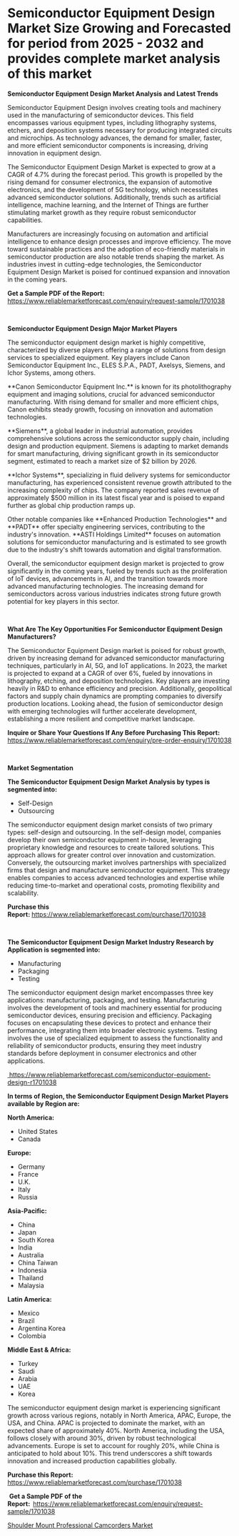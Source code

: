 <p><h1>Semiconductor Equipment Design Market Size Growing and Forecasted for period from 2025 - 2032 and provides complete market analysis of this market</h1></p><p><strong>Semiconductor Equipment Design Market Analysis and Latest Trends</strong></p>
<p><p>Semiconductor Equipment Design involves creating tools and machinery used in the manufacturing of semiconductor devices. This field encompasses various equipment types, including lithography systems, etchers, and deposition systems necessary for producing integrated circuits and microchips. As technology advances, the demand for smaller, faster, and more efficient semiconductor components is increasing, driving innovation in equipment design.</p><p>The Semiconductor Equipment Design Market is expected to grow at a CAGR of 4.7% during the forecast period. This growth is propelled by the rising demand for consumer electronics, the expansion of automotive electronics, and the development of 5G technology, which necessitates advanced semiconductor solutions. Additionally, trends such as artificial intelligence, machine learning, and the Internet of Things are further stimulating market growth as they require robust semiconductor capabilities.</p><p>Manufacturers are increasingly focusing on automation and artificial intelligence to enhance design processes and improve efficiency. The move toward sustainable practices and the adoption of eco-friendly materials in semiconductor production are also notable trends shaping the market. As industries invest in cutting-edge technologies, the Semiconductor Equipment Design Market is poised for continued expansion and innovation in the coming years.</p></p>
<p><strong>Get a Sample PDF of the Report:&nbsp;</strong> <a href="https://www.reliablemarketforecast.com/enquiry/request-sample/1701038?utm_campaign=2450&utm_medium=2&utm_source=Github&utm_content=ia&utm_term=27032025&utm_id=semiconductor-equipment-design">https://www.reliablemarketforecast.com/enquiry/request-sample/1701038</a></p>
<p>&nbsp;</p>
<p><strong>Semiconductor Equipment Design Major Market Players</strong></p>
<p><p>The semiconductor equipment design market is highly competitive, characterized by diverse players offering a range of solutions from design services to specialized equipment. Key players include Canon Semiconductor Equipment Inc., ELES S.P.A., PADT, Axelsys, Siemens, and Ichor Systems, among others.</p><p>**Canon Semiconductor Equipment Inc.** is known for its photolithography equipment and imaging solutions, crucial for advanced semiconductor manufacturing. With rising demand for smaller and more efficient chips, Canon exhibits steady growth, focusing on innovation and automation technologies.</p><p>**Siemens**, a global leader in industrial automation, provides comprehensive solutions across the semiconductor supply chain, including design and production equipment. Siemens is adapting to market demands for smart manufacturing, driving significant growth in its semiconductor segment, estimated to reach a market size of $2 billion by 2026.</p><p>**Ichor Systems**, specializing in fluid delivery systems for semiconductor manufacturing, has experienced consistent revenue growth attributed to the increasing complexity of chips. The company reported sales revenue of approximately $500 million in its latest fiscal year and is poised to expand further as global chip production ramps up.</p><p>Other notable companies like **Enhanced Production Technologies** and **PADT** offer specialty engineering services, contributing to the industry's innovation. **ASTI Holdings Limited** focuses on automation solutions for semiconductor manufacturing and is estimated to see growth due to the industry's shift towards automation and digital transformation.</p><p>Overall, the semiconductor equipment design market is projected to grow significantly in the coming years, fueled by trends such as the proliferation of IoT devices, advancements in AI, and the transition towards more advanced manufacturing technologies. The increasing demand for semiconductors across various industries indicates strong future growth potential for key players in this sector.</p></p>
<p>&nbsp;</p>
<p><strong>What Are The Key Opportunities For Semiconductor Equipment Design Manufacturers?</strong></p>
<p><p>The Semiconductor Equipment Design market is poised for robust growth, driven by increasing demand for advanced semiconductor manufacturing techniques, particularly in AI, 5G, and IoT applications. In 2023, the market is projected to expand at a CAGR of over 6%, fueled by innovations in lithography, etching, and deposition technologies. Key players are investing heavily in R&D to enhance efficiency and precision. Additionally, geopolitical factors and supply chain dynamics are prompting companies to diversify production locations. Looking ahead, the fusion of semiconductor design with emerging technologies will further accelerate development, establishing a more resilient and competitive market landscape.</p></p>
<p><strong>Inquire or Share Your Questions If Any Before Purchasing This Report:</strong> <a href="https://www.reliablemarketforecast.com/enquiry/pre-order-enquiry/1701038?utm_campaign=2450&utm_medium=2&utm_source=Github&utm_content=ia&utm_term=27032025&utm_id=semiconductor-equipment-design">https://www.reliablemarketforecast.com/enquiry/pre-order-enquiry/1701038</a></p>
<p>&nbsp;</p>
<p><strong>Market Segmentation</strong></p>
<p><strong>The Semiconductor Equipment Design Market Analysis by types is segmented into:</strong></p>
<p><ul><li>Self-Design</li><li>Outsourcing</li></ul></p>
<p><p>The semiconductor equipment design market consists of two primary types: self-design and outsourcing. In the self-design model, companies develop their own semiconductor equipment in-house, leveraging proprietary knowledge and resources to create tailored solutions. This approach allows for greater control over innovation and customization. Conversely, the outsourcing market involves partnerships with specialized firms that design and manufacture semiconductor equipment. This strategy enables companies to access advanced technologies and expertise while reducing time-to-market and operational costs, promoting flexibility and scalability.</p></p>
<p><strong>Purchase this Report:&nbsp;</strong><a href="https://www.reliablemarketforecast.com/purchase/1701038?utm_campaign=2450&utm_medium=2&utm_source=Github&utm_content=ia&utm_term=27032025&utm_id=semiconductor-equipment-design">https://www.reliablemarketforecast.com/purchase/1701038</a></p>
<p>&nbsp;</p>
<p><strong>The Semiconductor Equipment Design Market Industry Research by Application is segmented into:</strong></p>
<p><ul><li>Manufacturing</li><li>Packaging</li><li>Testing</li></ul></p>
<p><p>The semiconductor equipment design market encompasses three key applications: manufacturing, packaging, and testing. Manufacturing involves the development of tools and machinery essential for producing semiconductor devices, ensuring precision and efficiency. Packaging focuses on encapsulating these devices to protect and enhance their performance, integrating them into broader electronic systems. Testing involves the use of specialized equipment to assess the functionality and reliability of semiconductor products, ensuring they meet industry standards before deployment in consumer electronics and other applications.</p></p>
<p><a href="https://www.reliablemarketforecast.com/semiconductor-equipment-design-r1701038?utm_campaign=2450&utm_medium=2&utm_source=Github&utm_content=ia&utm_term=27032025&utm_id=semiconductor-equipment-design">&nbsp;https://www.reliablemarketforecast.com/semiconductor-equipment-design-r1701038</a></p>
<p><strong>In terms of Region, the Semiconductor Equipment Design Market Players available by Region are:</strong></p>
<p>
    <p> <strong> North America: </strong>
        <ul>
            <li>United States</li>
            <li>Canada</li>
        </ul>
        </p> 
    <p> <strong> Europe: </strong>
        <ul>
            <li>Germany</li>
            <li>France</li>
            <li>U.K.</li>
            <li>Italy</li>
            <li>Russia</li>
        </ul>
        </p> 
    <p> <strong> Asia-Pacific: </strong>
        <ul>
            <li>China</li>
            <li>Japan</li>
            <li>South Korea</li>
            <li>India</li>
            <li>Australia</li>
            <li>China Taiwan</li>
            <li>Indonesia</li>
            <li>Thailand</li>
            <li>Malaysia</li>
        </ul>
        </p> 
    <p> <strong> Latin America: </strong>
        <ul>
            <li>Mexico</li>
            <li>Brazil</li>
            <li>Argentina Korea</li>
            <li>Colombia</li>
        </ul>
        </p> 
    <p> <strong> Middle East & Africa: </strong>
        <ul>
            <li>Turkey</li>
            <li>Saudi</li>
            <li>Arabia</li>
            <li>UAE</li>
            <li>Korea</li>
        </ul>
    </p>
    </p>
<p><p>The semiconductor equipment design market is experiencing significant growth across various regions, notably in North America, APAC, Europe, the USA, and China. APAC is projected to dominate the market, with an expected share of approximately 40%. North America, including the USA, follows closely with around 30%, driven by robust technological advancements. Europe is set to account for roughly 20%, while China is anticipated to hold about 10%. This trend underscores a shift towards innovation and increased production capabilities globally.</p></p>
<p><strong>Purchase this Report: </strong><a href="https://www.reliablemarketforecast.com/purchase/1701038?utm_campaign=2450&utm_medium=2&utm_source=Github&utm_content=ia&utm_term=27032025&utm_id=semiconductor-equipment-design">https://www.reliablemarketforecast.com/purchase/1701038</a></p>
<p>&nbsp;<strong>Get a Sample PDF of the Report:&nbsp;&nbsp;</strong><a href="https://www.reliablemarketforecast.com/enquiry/request-sample/1701038?utm_campaign=2450&utm_medium=2&utm_source=Github&utm_content=ia&utm_term=27032025&utm_id=semiconductor-equipment-design">https://www.reliablemarketforecast.com/enquiry/request-sample/1701038</a></p>
<p><strong></strong></p>
<p><p><a href="https://github.com/boitafbg/Market-Research-Report-List-1/blob/main/shoulder-mount-professional-camcorders-market.md?utm_campaign=2450&utm_medium=2&utm_source=Github&utm_content=ia&utm_term=27032025&utm_id=semiconductor-equipment-design">Shoulder Mount Professional Camcorders Market</a></p></p>